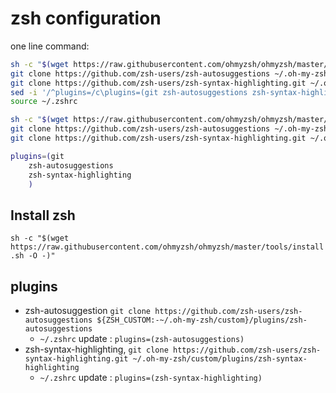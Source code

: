 # zsh configuration
one line command:
```sh
sh -c "$(wget https://raw.githubusercontent.com/ohmyzsh/ohmyzsh/master/tools/install.sh -O -)" && \
git clone https://github.com/zsh-users/zsh-autosuggestions ~/.oh-my-zsh/custom/plugins/zsh-autosuggestions && \
git clone https://github.com/zsh-users/zsh-syntax-highlighting.git ~/.oh-my-zsh/custom/plugins/zsh-syntax-highlighting && \
sed -i '/^plugins=/c\plugins=(git zsh-autosuggestions zsh-syntax-highlighting)' ~/.zshrc && \
source ~/.zshrc
```

```sh
sh -c "$(wget https://raw.githubusercontent.com/ohmyzsh/ohmyzsh/master/tools/install.sh -O -)"
git clone https://github.com/zsh-users/zsh-autosuggestions ~/.oh-my-zsh/custom/plugins/zsh-autosuggestions
git clone https://github.com/zsh-users/zsh-syntax-highlighting.git ~/.oh-my-zsh/custom/plugins/zsh-syntax-highlighting

plugins=(git
    zsh-autosuggestions
    zsh-syntax-highlighting
    )

```


## Install zsh
`sh -c "$(wget https://raw.githubusercontent.com/ohmyzsh/ohmyzsh/master/tools/install.sh -O -)"`

## plugins
- zsh-autosuggestion
  `git clone https://github.com/zsh-users/zsh-autosuggestions ${ZSH_CUSTOM:-~/.oh-my-zsh/custom}/plugins/zsh-autosuggestions`
  - `~/.zshrc` update : `plugins=(zsh-autosuggestions)`
- zsh-syntax-highlighting, `git clone https://github.com/zsh-users/zsh-syntax-highlighting.git ~/.oh-my-zsh/custom/plugins/zsh-syntax-highlighting`
  - `~/.zshrc` update : `plugins=(zsh-syntax-highlighting)`
  
